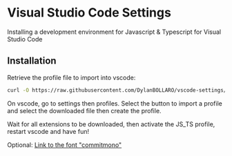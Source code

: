 # Visual Studio Code Settings

Installing a development environment for Javascript & Typescript for Visual Studio Code

## Installation

Retrieve the profile file to import into vscode:

```bash
curl -O https://raw.githubusercontent.com/DylanBOLLARO/vscode-settings/refs/heads/main/javascript-&-typescript/JS_TS.code-profile
```

On vscode, go to settings then profiles. Select the button to import a profile and select the downloaded file then create the profile.

Wait for all extensions to be downloaded, then activate the JS_TS profile, restart vscode and have fun!

Optional: [Link to the font "commitmono"](https://commitmono.com/)
